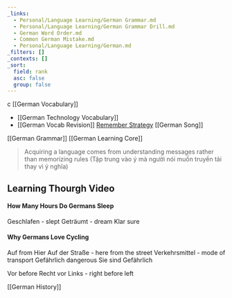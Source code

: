 ```yaml
---
_links:
  - Personal/Language Learning/German Grammar.md
  - Personal/Language Learning/German Grammar Drill.md
  - German Word Order.md
  - Common German Mistake.md
  - Personal/Language Learning/German.md
_filters: []
_contexts: []
_sort:
  field: rank
  asc: false
  group: false
---
```

c
[[German Vocabulary]]
+ [[German Technology Vocabulary]]
+ [[German Vocab Revision]]
[Remember Strategy](https://www.facebook.com/share/v/WEUf9MeBLeUkNN2M/)
[[German Song]]


[[German Grammar]]
[[German Learning Core]]
> Acquiring a language comes from understanding messages rather than memorizing rules
> (Tập trung vào ý mà người nói muốn truyền tải thay vì ý nghĩa)
## Learning Thourgh Video 

#### How Many Hours Do Germans Sleep
Geschlafen - slept
Geträumt - dream
Klar sure

#### Why Germans Love Cycling 
Auf from
Hier Auf der Straße - here from the street
Verkehrsmittel - mode of transport
Gefährlich dangerous
	Sie sind Gefährlich

Vor before
	Recht vor Links - right before left  

[[German History]]

